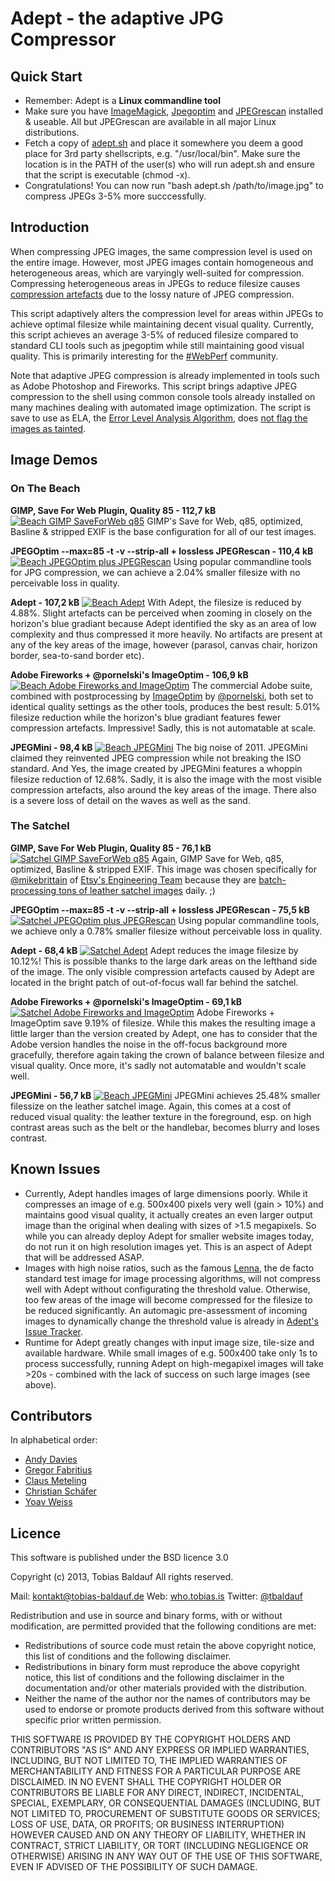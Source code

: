 Adept - the adaptive JPG Compressor
====================

## Quick Start

* Remember: Adept is a **Linux commandline tool**
* Make sure you have [ImageMagick](http://www.imagemagick.org/), [Jpegoptim](https://github.com/tjko/jpegoptim) and [JPEGrescan](https://github.com/kud/jpegrescan) installed & useable. All but JPEGrescan are available in all major Linux distributions.
* Fetch a copy of [adept.sh](https://raw.github.com/technopagan/adept-jpg-compressor/master/adept.sh) and place it somewhere you deem a good place for 3rd party shellscripts, e.g. "/usr/local/bin". Make sure the location is in the PATH of the user(s) who will run adept.sh and ensure that the script is executable (chmod -x).
* Congratulations! You can now run "bash adept.sh /path/to/image.jpg" to compress JPEGs 3-5% more succcessfully. 


## Introduction

When compressing JPEG images, the same compression level is used on the entire image. However, most JPEG images contain homogeneous and heterogeneous areas, which are varyingly well-suited for compression. Compressing heterogeneous areas in JPEGs to reduce filesize causes [compression artefacts](https://en.wikipedia.org/wiki/Compression_artifact) due to the lossy nature of JPEG compression.

This script adaptively alters the compression level for areas within JPEGs to achieve optimal filesize while maintaining decent visual quality. Currently, this script achieves an average 3-5% of reduced filesize compared to standard CLI tools such as jpegoptim while still maintaining good visual quality. This is primarily interesting for the [#WebPerf](https://twitter.com/search?q=%23WebPerf&src=typd) community.

Note that adaptive JPEG compression is already implemented in tools such as Adobe Photoshop and Fireworks. This script brings adaptive JPEG compression to the shell using common console tools already installed on many machines dealing with automated image optimization. The script is save to use as ELA, the [Error Level Analysis Algorithm](http://fotoforensics.com/tutorial-ela.php), does [not flag the images as tainted](http://fotoforensics.com/analysis.php?id=9955933a9ea6774a0e58303db1ac104af8dafd41.107232).

## Image Demos

### On The Beach

**GIMP, Save For Web Plugin, Quality 85 - 112,7 kB**
[![Beach GIMP SaveForWeb q85](images/01-01-beach-gimp-saveforweb-q85.jpg)](https://raw.github.com/technopagan/adept-jpg-compressor/master/images/01-01-beach-gimp-saveforweb-q85.jpg)
GIMP's Save for Web, q85, optimized, Basline & stripped EXIF is the base configuration for all of our test images.

**JPEGOptim --max=85 -t -v --strip-all + lossless JPEGRescan - 110,4 kB**
[![Beach JPEGOptim plus JPEGRescan](images/01-02-beach-jpegoptim-q85-stripall-plus-jpegrescan.jpg)](https://raw.github.com/technopagan/adept-jpg-compressor/master/images/01-02-beach-jpegoptim-q85-stripall-plus-jpegrescan.jpg)
Using popular commandline tools for JPG compression, we can achieve a 2.04% smaller filesize with no perceivable loss in quality.

**Adept - 107,2 kB**
[![Beach Adept](images/01-03-beach_adept_compress.jpg)](https://raw.github.com/technopagan/adept-jpg-compressor/master/images/01-03-beach_adept_compress.jpg)
With Adept, the filesize is reduced by 4.88%. Slight artefacts can be perceived when zooming in closely on the horizon's blue gradiant because Adept identified the sky as an area of low complexity and thus compressed it more heavily. No artifacts are present at any of the key areas of the image, however (parasol, canvas chair, horizon border, sea-to-sand border etc). 

**Adobe Fireworks + @pornelski's ImageOptim - 106,9 kB**
[![Beach Adobe Fireworks and ImageOptim](images/01-04-beach-Adobe-Fireworks-plus-ImageOptim-identical-quality-settings.jpg)](https://raw.github.com/technopagan/adept-jpg-compressor/master/images/01-04-beach-Adobe-Fireworks-plus-ImageOptim-identical-quality-settings.jpg)
The commercial Adobe suite, combined with postprocessing by [ImageOptim](http://imageoptim.com/) by [@pornelski](https://twitter.com/pornelski), both set to identical quality settings as the other tools, produces the best result: 5.01% filesize reduction while the horizon's blue gradiant features fewer compression artefacts. Impressive! Sadly, this is not automatable at scale.

**JPEGMini - 98,4 kB**
[![Beach JPEGMini](images/01-05-beach-jpegmini.jpg)](https://raw.github.com/technopagan/adept-jpg-compressor/master/images/01-05-beach-jpegmini.jpg)
The big noise of 2011. JPEGMini claimed they reinvented JPEG compression while not breaking the ISO standard. And Yes, the image created by JPEGMini features a whoppin filesize reduction of 12.68%. Sadly, it is also the image with the most visible compression artefacts, also around the key areas of the image. There also is a severe loss of detail on the waves as well as the sand.

### The Satchel

**GIMP, Save For Web Plugin, Quality 85 - 76,1 kB**
[![Satchel GIMP SaveForWeb q85](images/05-01-satchel-gimp-saveforweb-q85.jpg)](https://raw.github.com/technopagan/adept-jpg-compressor/master/images/05-01-satchel-gimp-saveforweb-q85.jpg)
Again, GIMP Save for Web, q85, optimized, Basline & stripped EXIF. This image was chosen specifically for [@mikebrittain](https://twitter.com/mikebrittain) of [Etsy's Engineering Team](https://twitter.com/codeascraft) because they are [batch-processing tons of leather satchel images](http://codeascraft.etsy.com/2010/07/09/batch-processing-millions-of-images/) daily. ;)

**JPEGOptim --max=85 -t -v --strip-all + lossless JPEGRescan - 75,5 kB**
[![Satchel JPEGOptim plus JPEGRescan](images/05-02-satchel-jpegoptim-q85-stripall-plus-jpegrescan.jpg)](https://raw.github.com/technopagan/adept-jpg-compressor/master/images/05-02-satchel-jpegoptim-q85-stripall-plus-jpegrescan.jpg)
Using popular commandline tools, we achieve only a 0.78% smaller filesize without perceivable loss in quality.

**Adept - 68,4 kB**
[![Satchel Adept](images/05-03-satchel_adept_compress.jpg)](https://raw.github.com/technopagan/adept-jpg-compressor/master/images/05-03-satchel_adept_compress.jpg)
Adept reduces the image filesize by 10.12%! This is possible thanks to the large dark areas on the lefthand side of the image. The only visible compression artefacts caused by Adept are located in the bright patch of out-of-focus wall far behind the satchel.

**Adobe Fireworks + @pornelski's ImageOptim - 69,1 kB**
[![Satchel Adobe Fireworks and ImageOptim](images/05-04-satchel-Adobe-Fireworks-plus-ImageOptim-identical-quality-settings.jpg)](https://raw.github.com/technopagan/adept-jpg-compressor/master/images/05-04-satchel-Adobe-Fireworks-plus-ImageOptim-identical-quality-settings.jpg)
Adobe Fireworks + ImageOptim save 9.19% of filesize. While this makes the resulting image a little larger than the version created by Adept, one has to consider that the Adobe version handles the noise in the off-focus background more gracefully, therefore again taking the crown of balance between filesize and visual quality. Once more, it's sadly not automatable and wouldn't scale well.

**JPEGMini - 56,7 kB**
[![Beach JPEGMini](images/05-05-satchel-jpegmini.jpg)](https://raw.github.com/technopagan/adept-jpg-compressor/master/images/05-05-satchel-jpegmini.jpg)
JPEGMini achieves 25.48% smaller filessize on the leather satchel image. Again, this comes at a cost of reduced visual quality: the leather texture in the foreground, esp. on high contrast areas such as the belt or the handlebar, becomes blurry and loses contrast.

## Known Issues

 * Currently, Adept handles images of large dimensions poorly. While it compresses an image of e.g. 500x400 pixels very well (gain > 10%) and maintains good visual quality, it actually creates an even larger output image than the original when dealing with sizes of >1.5 megapixels. So while you can already deploy Adept for smaller website images today, do not run it on high resolution images yet. This is an aspect of Adept that will be addressed ASAP.
 * Images with high noise ratios, such as the famous [Lenna](https://en.wikipedia.org/wiki/Lenna), the de facto standard test image for image processing algorithms, will not compress well with Adept without configurating the threshold value. Otherwise, too few areas of the image will become compressed for the filesize to be reduced significantly. An automagic pre-assessment of incoming images to dynamically change the threshold value is already in [Adept's Issue Tracker](https://github.com/technopagan/adept-jpg-compressor/issues).
 * Runtime for Adept greatly changes with input image size, tile-size and available hardware. While small images of e.g. 500x400 take only 1s to process successfully, running Adept on high-megapixel images will take >20s - combined with the lack of success on such large images (see above).

## Contributors

In alphabetical order:

 * [Andy Davies](http://twitter.com/andydavies)
 * [Gregor Fabritius](http://twitter.com/grefab)
 * [Claus Meteling](http://www.xing.com/profile/Claus_Meteling)
 * [Christian Schäfer](http://twitter.com/derSchepp)
 * [Yoav Weiss](http://twitter.com/yoavweiss)

## Licence

This software is published under the BSD licence 3.0
 
Copyright (c) 2013, Tobias Baldauf
All rights reserved.

Mail: [kontakt@tobias-baldauf.de](mailto:kontakt@tobias-baldauf.de)
Web: [who.tobias.is](http://who.tobias.is/)
Twitter: [@tbaldauf](http://twitter.com/tbaldauf)

Redistribution and use in source and binary forms, with or without modification, are permitted provided that the following conditions are met:

 * Redistributions of source code must retain the above copyright notice, this list of conditions and the following disclaimer.
 * Redistributions in binary form must reproduce the above copyright notice, this list of conditions and the following disclaimer in the documentation and/or other materials provided with the distribution.
 * Neither the name of the author nor the names of contributors may be used to endorse or promote products derived from this software without specific prior written permission.

THIS SOFTWARE IS PROVIDED BY THE COPYRIGHT HOLDERS AND CONTRIBUTORS "AS IS" AND ANY EXPRESS OR IMPLIED WARRANTIES, INCLUDING, BUT NOT LIMITED TO, THE IMPLIED WARRANTIES OF MERCHANTABILITY AND FITNESS FOR A PARTICULAR PURPOSE ARE DISCLAIMED. IN NO EVENT SHALL THE COPYRIGHT HOLDER OR CONTRIBUTORS BE LIABLE FOR ANY DIRECT, INDIRECT, INCIDENTAL, SPECIAL, EXEMPLARY, OR CONSEQUENTIAL DAMAGES (INCLUDING, BUT NOT LIMITED TO, PROCUREMENT OF SUBSTITUTE GOODS OR SERVICES; LOSS OF USE, DATA, OR PROFITS; OR BUSINESS INTERRUPTION) HOWEVER CAUSED AND ON ANY THEORY OF LIABILITY, WHETHER IN CONTRACT, STRICT LIABILITY, OR TORT (INCLUDING NEGLIGENCE OR OTHERWISE) ARISING IN ANY WAY OUT OF THE USE OF THIS SOFTWARE, EVEN IF ADVISED OF THE POSSIBILITY OF SUCH DAMAGE.
